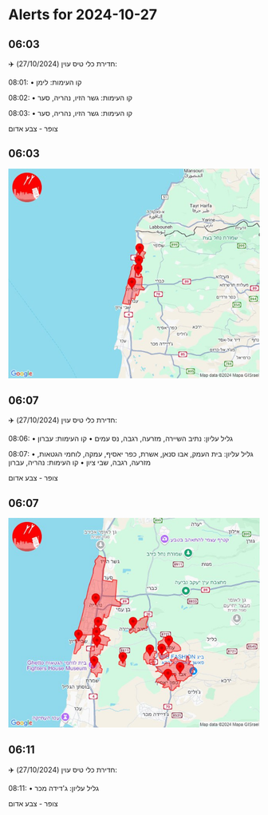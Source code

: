 # Alerts for 2024-10-27

## 06:03

✈️ חדירת כלי טיס עוין (27/10/2024):

08:01:
• קו העימות: לימן 

08:02:
• קו העימות: גשר הזיו, נהריה, סער 

08:03:
• קו העימות: גשר הזיו, נהריה, סער 

צופר - צבע אדום

## 06:03

![Photo](images/32903.jpg)

## 06:07

✈️ חדירת כלי טיס עוין (27/10/2024):

08:06:
• גליל עליון: נתיב השיירה, מזרעה, רגבה, נס עמים 
• קו העימות: עברון 

08:07:
• גליל עליון: בית העמק, אבו סנאן, אשרת, כפר יאסיף, עמקה, לוחמי הגטאות, מזרעה, רגבה, שבי ציון 
• קו העימות: נהריה, עברון 

צופר - צבע אדום

## 06:07

![Photo](images/32917.jpg)

## 06:11

✈️ חדירת כלי טיס עוין (27/10/2024):

08:11:
• גליל עליון: ג'דידה מכר 

צופר - צבע אדום

